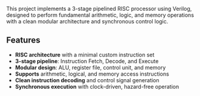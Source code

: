 This project implements a 3-stage pipelined RISC processor using Verilog, designed to perform fundamental arithmetic, logic, and memory operations with a clean modular architecture and synchronous control logic.

## Features
- **RISC architecture** with a minimal custom instruction set  
- **3-stage pipeline**: Instruction Fetch, Decode, and Execute  
- **Modular design**: ALU, register file, control unit, and memory  
- **Supports** arithmetic, logical, and memory access instructions  
- **Clean instruction decoding** and control signal generation  
- **Synchronous execution** with clock-driven, hazard-free operation
